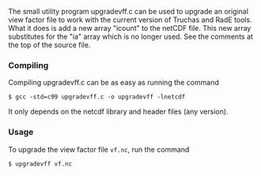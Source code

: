 The small utility program upgradevff.c can be used to upgrade an original
view factor file to work with the current version of Truchas and RadE tools.
What it does is add a new array "icount" to the netCDF file.  This new array
substitutes for the "ia" array which is no longer used.  See the comments at
the top of the source file.

### Compiling
Compiling upgradevff.c can be as easy as running the command

    $ gcc -std=c99 upgradevff.c -o upgradevff -lnetcdf

It only depends on the netcdf library and header files (any version).

### Usage
To upgrade the view factor file `vf.nc`, run the command

    $ upgradevff vf.nc

